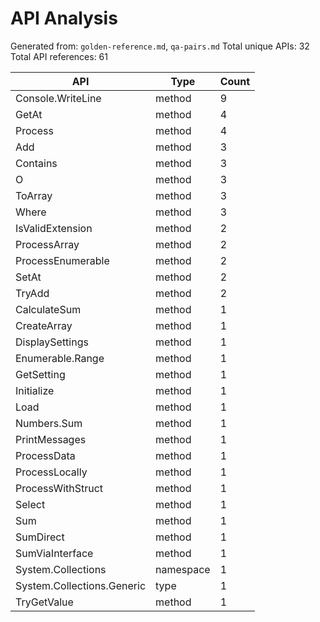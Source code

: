 # API Analysis

Generated from: `golden-reference.md`, `qa-pairs.md`
Total unique APIs: 32
Total API references: 61

| API | Type | Count |
|-----|------|-------|
| Console.WriteLine | method | 9 |
| GetAt | method | 4 |
| Process | method | 4 |
| Add | method | 3 |
| Contains | method | 3 |
| O | method | 3 |
| ToArray | method | 3 |
| Where | method | 3 |
| IsValidExtension | method | 2 |
| ProcessArray | method | 2 |
| ProcessEnumerable | method | 2 |
| SetAt | method | 2 |
| TryAdd | method | 2 |
| CalculateSum | method | 1 |
| CreateArray | method | 1 |
| DisplaySettings | method | 1 |
| Enumerable.Range | method | 1 |
| GetSetting | method | 1 |
| Initialize | method | 1 |
| Load | method | 1 |
| Numbers.Sum | method | 1 |
| PrintMessages | method | 1 |
| ProcessData | method | 1 |
| ProcessLocally | method | 1 |
| ProcessWithStruct | method | 1 |
| Select | method | 1 |
| Sum | method | 1 |
| SumDirect | method | 1 |
| SumViaInterface | method | 1 |
| System.Collections | namespace | 1 |
| System.Collections.Generic | type | 1 |
| TryGetValue | method | 1 |
